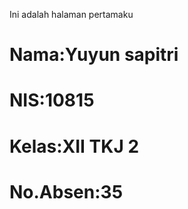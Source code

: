 <html>
     <head>
           <meta charset="utf-8">
           <title>Halaman pertamaku</title>
     </head>
     <body>
          <p>Ini adalah halaman pertamaku</p>
          <H1>Nama:Yuyun sapitri </H1>
          <H1>NIS:10815 </H1>
          <H1>Kelas:XII TKJ 2 </H1>
          <H1>No.Absen:35 </H1>
       </body>
 </html>
